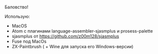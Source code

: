 Баловство!

Использую:
- MacOS
- Atom с плагинами language-assembler-sjasmplus и prosess-palette
- sjasmplus от https://github.com/z00m128/sjasmplus
- Fuse под MacOs
- ZX-Paintbrush ( + Wine для запуска его Windows-версии)

